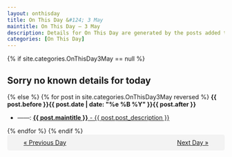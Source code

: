 ```yaml
---
layout: onthisday
title: On This Day &#124; 3 May
maintitle: On This Day — 3 May
description: Details for On This Day are generated by the posts added to the website so the content is subject to changes/updates over time.
categories: [On This Day]
---
```


{% if site.categories.OnThisDay3May == null %}
<h2>Sorry no known details for today</h2>
{% else %}
{% for post in site.categories.OnThisDay3May reversed %}
<strong>{{ post.before }}{{ post.date | date: "%e %B %Y" }}{{ post.after }}</strong>
<ul>
<li> ——: <a class="{{ post.class }}" href="{{ post.url }}"><strong>{{ post.maintitle }}</strong> - {{ post.post_description }}</a></li>
</ul>
{% endfor %}
{% endif %}
<br />
<div style="background-color: #f3f3f3; padding: 10px; border-radius: 5px; text-align: center; display: flex; justify-content: space-evenly;">
<a href="/onthisday/05/05-02">« Previous Day</a>
<span style="visibility:hidden;">[ Visit Leap Year February 29 ]</span>
<a href="/onthisday/05/05-04">Next Day »</a>
</div>
